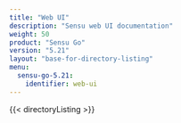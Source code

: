 ```yaml
---
title: "Web UI"
description: "Sensu web UI documentation"
weight: 50
product: "Sensu Go"
version: "5.21"
layout: "base-for-directory-listing"
menu:
  sensu-go-5.21:
    identifier: web-ui
---
```


{{< directoryListing >}}
